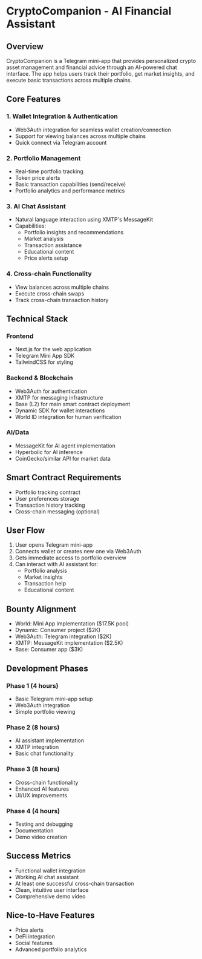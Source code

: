 # CryptoCompanion - AI Financial Assistant

## Overview
CryptoCompanion is a Telegram mini-app that provides personalized crypto asset management and financial advice through an AI-powered chat interface. The app helps users track their portfolio, get market insights, and execute basic transactions across multiple chains.

## Core Features

### 1. Wallet Integration & Authentication
- Web3Auth integration for seamless wallet creation/connection
- Support for viewing balances across multiple chains
- Quick connect via Telegram account

### 2. Portfolio Management
- Real-time portfolio tracking
- Token price alerts
- Basic transaction capabilities (send/receive)
- Portfolio analytics and performance metrics

### 3. AI Chat Assistant
- Natural language interaction using XMTP's MessageKit
- Capabilities:
  - Portfolio insights and recommendations
  - Market analysis
  - Transaction assistance
  - Educational content
  - Price alerts setup

### 4. Cross-chain Functionality
- View balances across multiple chains
- Execute cross-chain swaps
- Track cross-chain transaction history

## Technical Stack

### Frontend
- Next.js for the web application
- Telegram Mini App SDK
- TailwindCSS for styling

### Backend & Blockchain
- Web3Auth for authentication
- XMTP for messaging infrastructure
- Base (L2) for main smart contract deployment
- Dynamic SDK for wallet interactions
- World ID integration for human verification

### AI/Data
- MessageKit for AI agent implementation
- Hyperbolic for AI inference
- CoinGecko/similar API for market data

## Smart Contract Requirements
- Portfolio tracking contract
- User preferences storage
- Transaction history tracking
- Cross-chain messaging (optional)

## User Flow
1. User opens Telegram mini-app
2. Connects wallet or creates new one via Web3Auth
3. Gets immediate access to portfolio overview
4. Can interact with AI assistant for:
   - Portfolio analysis
   - Market insights
   - Transaction help
   - Educational content

## Bounty Alignment
- World: Mini App implementation ($17.5K pool)
- Dynamic: Consumer project ($2K)
- Web3Auth: Telegram integration ($2K)
- XMTP: MessageKit implementation ($2.5K)
- Base: Consumer app ($3K)

## Development Phases

### Phase 1 (4 hours)
- Basic Telegram mini-app setup
- Web3Auth integration
- Simple portfolio viewing

### Phase 2 (8 hours)
- AI assistant implementation
- XMTP integration
- Basic chat functionality

### Phase 3 (8 hours)
- Cross-chain functionality
- Enhanced AI features
- UI/UX improvements

### Phase 4 (4 hours)
- Testing and debugging
- Documentation
- Demo video creation

## Success Metrics
- Functional wallet integration
- Working AI chat assistant
- At least one successful cross-chain transaction
- Clean, intuitive user interface
- Comprehensive demo video

## Nice-to-Have Features
- Price alerts
- DeFi integration
- Social features
- Advanced portfolio analytics 